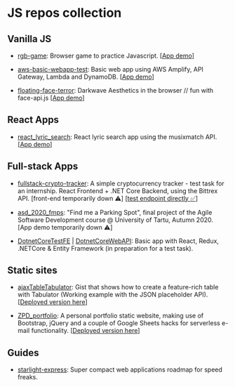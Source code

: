 # JS repos collection

## Vanilla JS

- [rgb-game](https://github.com/linomp/rgb-game): Browser game to practice Javascript. [[App demo](https://linomp.github.io/rgb-game/)]

- [aws-basic-webapp-test](https://github.com/linomp/aws-basic-webapp-test): Basic web app using AWS Amplify, API Gateway, Lambda and DynamoDB. [[App demo](https://main.d2hio3mz4oolpj.amplifyapp.com/)]

- [floating-face-terror](https://github.com/linomp/floating-face-terror): Darkwave Aesthetics in the browser // fun with face-api.js [[App demo](https://linomp.github.io/floating-face-terror/)]


## React Apps

- [react_lyric_search](https://github.com/linomp/react_lyric_search): React lyric search app using the musixmatch API. [[App demo](https://linomp.github.io/react_lyric_search)]


## Full-stack Apps

- [fullstack-crypto-tracker](https://github.com/linomp/fullstack-crypto-tracker): A simple cryptocurrency tracker - test task for an internship. React Frontend + .NET Core Backend, using the Bittrex API. [front-end temporarily down :warning:] [[test endpoint directly :white_check_mark:](http://165.227.107.127:5000/api/Ticks)]

- [asd_2020_fmps](https://github.com/linomp/asd_2020_fmps): "Find me a Parking Spot", final project of the Agile Software Development course @ University of Tartu, Autumn 2020. [App demo temporarily down :warning:]

- [DotnetCoreTestFE](https://github.com/linomp/DotnetCoreTestFE) | [DotnetCoreWebAPI](https://github.com/linomp/DotnetCoreWebAPI): Basic app with React, Redux, .NETCore & Entity Framework (in preparation for a test task). 


## Static sites
- [ajaxTableTabulator](https://gist.github.com/linomp/f33911e69b6cab80c8927911fab3ccb3): Gist that shows how to create a feature-rich table with Tabulator (Working example with the JSON placeholder API). [[Deployed version here](https://admiring-cori-5f2b7e.netlify.com/)]
  
- [ZPD_portfolio](https://github.com/linomp/ZPD_portfolio): A personal portfolio static website, making use of Bootstrap, jQuery and a couple of Google Sheets hacks for serverless e-mail functionality. [[Deployed version here](https://linomp.github.io/ZPD_portfolio)]


## Guides

- [starlight-express](https://github.com/linomp/starlight-express): Super compact web applications roadmap for speed freaks.
